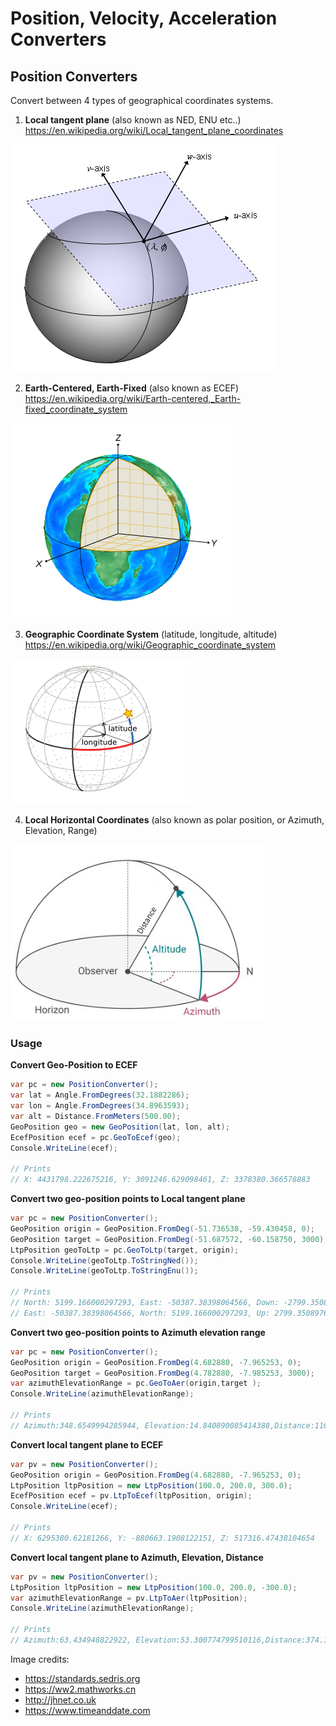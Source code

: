# Position, Velocity, Acceleration Converters

## Position Converters
Convert between 4 types of geographical coordinates systems.

1. **Local tangent plane** (also known as NED, ENU etc..) https://en.wikipedia.org/wiki/Local_tangent_plane_coordinates


![This is an image](/Images/ltp.png)

2. **Earth-Centered, Earth-Fixed** (also known as ECEF) https://en.wikipedia.org/wiki/Earth-centered,_Earth-fixed_coordinate_system

![This is an image](/Images/ecef.png)

3. **Geographic Coordinate System** (latitude, longitude, altitude)  https://en.wikipedia.org/wiki/Geographic_coordinate_system

![This is an image](/Images/geopos.png)

4. **Local Horizontal Coordinates** (also known as polar position, or Azimuth, Elevation, Range) 

![This is an image](/Images/lhp.png)


### Usage

**Convert Geo-Position to ECEF**
```c#
var pc = new PositionConverter();
var lat = Angle.FromDegrees(32.1882286);
var lon = Angle.FromDegrees(34.8963593);
var alt = Distance.FromMeters(500.00);
GeoPosition geo = new GeoPosition(lat, lon, alt);
EcefPosition ecef = pc.GeoToEcef(geo);
Console.WriteLine(ecef);

// Prints
// X: 4431798.222675216, Y: 3091246.629098461, Z: 3378380.366578883
```

**Convert two geo-position points to Local tangent plane**

```c#
var pc = new PositionConverter();
GeoPosition origin = GeoPosition.FromDeg(-51.736538, -59.430458, 0);
GeoPosition target = GeoPosition.FromDeg(-51.687572, -60.158750, 3000);
LtpPosition geoToLtp = pc.GeoToLtp(target, origin);
Console.WriteLine(geoToLtp.ToStringNed());
Console.WriteLine(geoToLtp.ToStringEnu());

// Prints
// North: 5199.166000297293, East: -50387.38398064566, Down: -2799.350897683762
// East: -50387.38398064566, North: 5199.166000297293, Up: 2799.350897683762
```

**Convert two geo-position points to Azimuth elevation range**
```c#
var pc = new PositionConverter();
GeoPosition origin = GeoPosition.FromDeg(4.682880, -7.965253, 0);
GeoPosition target = GeoPosition.FromDeg(4.782880, -7.985253, 3000);
var azimuthElevationRange = pc.GeoToAer(origin,target );
Console.WriteLine(azimuthElevationRange);

// Prints
// Azimuth:348.6549994285944, Elevation:14.840890085414388,Distance:11673.341221811483 
```

**Convert local tangent plane to ECEF**
```c#
var pv = new PositionConverter();
GeoPosition origin = GeoPosition.FromDeg(4.682880, -7.965253, 0);
LtpPosition ltpPosition = new LtpPosition(100.0, 200.0, 300.0);
EcefPosition ecef = pv.LtpToEcef(ltpPosition, origin);
Console.WriteLine(ecef);

// Prints
// X: 6295380.62181266, Y: -880663.1908122151, Z: 517316.47438104654
```

**Convert local tangent plane to Azimuth, Elevation, Distance**
```c#
var pv = new PositionConverter();
LtpPosition ltpPosition = new LtpPosition(100.0, 200.0, -300.0);
var azimuthElevationRange = pv.LtpToAer(ltpPosition);
Console.WriteLine(azimuthElevationRange);

// Prints
// Azimuth:63.434948822922, Elevation:53.300774799510116,Distance:374.16573867739413 
```

Image credits:

- https://standards.sedris.org
- https://ww2.mathworks.cn
- http://jhnet.co.uk
- https://www.timeanddate.com
